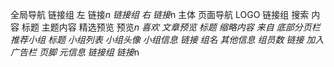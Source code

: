 全局导航
    链接组 左
        链接*n
    链接组 右
        链接*n
主体
    页面导航
        LOGO
        链接组
        搜索
    内容
        标题
        主题内容
            精选预览
                预览*n
                    喜欢
                    文章预览
                        标题
                        缩略内容
                        来自
                底部分页栏
            推荐小组
                标题
                小组列表
                    小组头像
                    小组信息
                        链接 组名
                        其他信息
                            组员数
                            链接 加入
                广告栏
页脚
    元信息
    链接组
        链接*n